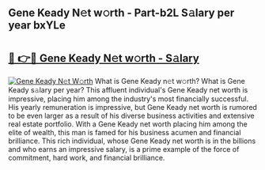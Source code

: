 ## Gene Keady N𝚎t w𝚘rth - Part-b2L S𝚊lary per year bxYLe

# <h2><a href="http://gc4n2ll.nevu.top/?p=Gene+Keady">🔗 👉🔴 Gene Keady N𝚎t w𝚘rth - S𝚊lary</a></h2>

[![Gene Keady N𝚎t W𝚘rth](https://i.imgur.com/Oavwk0R.jpeg)](http://gc4n2ll.nevu.top/?p=Gene+Keady)
What is Gene Keady n𝚎t w𝚘rth? What is Gene Keady s𝚊lary per year?
This affluent individual's Gene Keady net worth is impressive, placing him among the industry's most financially successful. His yearly remuneration is impressive, but Gene Keady net worth is rumored to be even larger as a result of his diverse business activities and extensive real estate portfolio. With a Gene Keady net worth placing him among the elite of wealth, this man is famed for his business acumen and financial brilliance. This rich individual, whose Gene Keady net worth is in the billions and who earns an impressive salary, is a prime example of the force of commitment, hard work, and financial brilliance.

